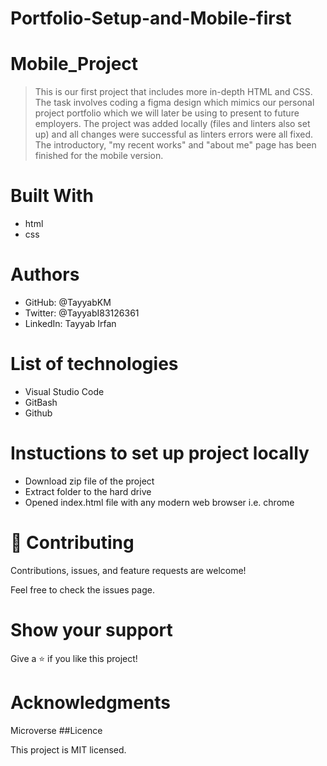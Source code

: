 # Portfolio-Setup-and-Mobile-first

# Mobile_Project
> This is our first project that includes more in-depth HTML and CSS. The task involves coding a figma design which mimics our personal project portfolio which we will later be using to present to future employers. The project was added locally (files and linters also set up) and all changes were successful as linters errors were all fixed. The introductory, "my recent works" and "about me" page has been finished for the mobile version.

# Built With
- html
- css

# Authors
- GitHub: @TayyabKM
- Twitter: @TayyabI83126361
- LinkedIn: Tayyab Irfan
# List of technologies
- Visual Studio Code
- GitBash
- Github
# Instuctions to set up project locally
- Download zip file of the project
- Extract folder to the hard drive
- Opened index.html file with any modern web browser i.e. chrome
# 🤝 Contributing
Contributions, issues, and feature requests are welcome!

Feel free to check the issues page.

# Show your support
Give a ⭐️ if you like this project!

# Acknowledgments
Microverse
##Licence

This project is MIT licensed.
